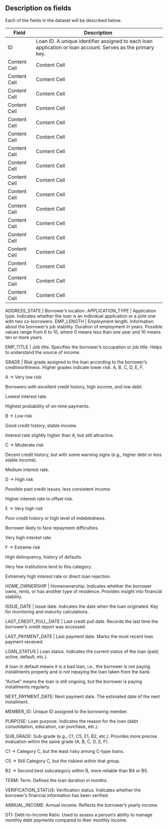 ## Description os fields 

Each of the fields in the dataset will be described below.


Field  | Description
------------- | -------------
ID  | Loan ID. A unique identifier assigned to each loan application or loan account. Serves as the primary key.
Content Cell  | Content Cell 
Content Cell  | Content Cell
Content Cell  | Content Cell 
Content Cell  | Content Cell
Content Cell  | Content Cell 
Content Cell  | Content Cell
Content Cell  | Content Cell 
Content Cell  | Content Cell
Content Cell  | Content Cell 
Content Cell  | Content Cell
Content Cell  | Content Cell 
Content Cell  | Content Cell
Content Cell  | Content Cell 
Content Cell  | Content Cell
Content Cell  | Content Cell 
Content Cell  | Content Cell
Content Cell  | Content Cell 

ADDRESS_STATE  |  Borrower’s location.
APPLICATION_TYPE  |  Application type. Indicates whether the loan is an individual application or a joint one with two co-borrowers.
EMP_LENGTH  |  Employment length. Information about the borrower’s job stability. Duration of employment in years. Possible values range from 0 to 10, where 0 means less than one year and 10 means ten or more years.

EMP_TITLE  |  Job title. Specifies the borrower’s occupation or job title. Helps to understand the source of income.

GRADE  |  Risk grade assigned to the loan according to the borrower’s creditworthiness. Higher grades indicate lower risk. A, B, C, D, E, F.

A → Very low risk

Borrowers with excellent credit history, high income, and low debt.

Lowest interest rate.

Highest probability of on-time payments.

B → Low risk

Good credit history, stable income.

Interest rate slightly higher than A, but still attractive.

C → Moderate risk

Decent credit history, but with some warning signs (e.g., higher debt or less stable income).

Medium interest rate.

D → High risk

Possible past credit issues, less consistent income.

Higher interest rate to offset risk.

E → Very high risk

Poor credit history or high level of indebtedness.

Borrower likely to face repayment difficulties.

Very high interest rate.

F → Extreme risk

High delinquency, history of defaults.

Very few institutions lend to this category.

Extremely high interest rate or direct loan rejection.

HOME_OWNERSHIP  |  Homeownership. Indicates whether the borrower owns, rents, or has another type of residence. Provides insight into financial stability.

ISSUE_DATE  |  Issue date. Indicates the date when the loan originated. Key for monitoring and maturity calculations.

LAST_CREDIT_PULL_DATE  |  Last credit pull date. Records the last time the borrower’s credit report was accessed.

LAST_PAYMENT_DATE  |  Last payment date. Marks the most recent loan payment received.

LOAN_STATUS  |  Loan status. Indicates the current status of the loan (paid, active, default, etc.).

A loan in default means it is a bad loan, i.e., the borrower is not paying installments properly and is not repaying the loan taken from the bank.

“Active” means the loan is still ongoing, but the borrower is paying installments regularly.

NEXT_PAYMENT_DATE: Next payment date. The estimated date of the next installment.

MEMBER_ID: Unique ID assigned to the borrowing member.

PURPOSE: Loan purpose. Indicates the reason for the loan (debt consolidation, education, car purchase, etc.).

SUB_GRADE: Sub-grade (e.g., C1, C5, E1, B2, etc.). Provides more precise evaluation within the same grade (A, B, C, D, E, F).

C1 → Category C, but the least risky among C-type loans.

C5 → Still Category C, but the riskiest within that group.

B2 → Second best subcategory within B, more reliable than B4 or B5.

TERM: Term. Defines the loan duration in months.

VERIFICATION_STATUS: Verification status. Indicates whether the borrower’s financial information has been verified.

ANNUAL_INCOME: Annual income. Reflects the borrower’s yearly income.

DTI: Debt-to-Income Ratio. Used to assess a person’s ability to manage monthly debt payments compared to their monthly income.